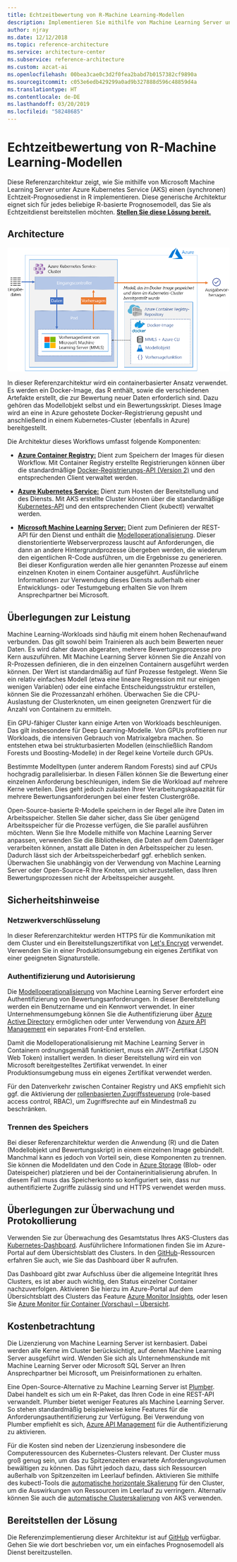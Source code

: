 ```yaml
---
title: Echtzeitbewertung von R-Machine Learning-Modellen
description: Implementieren Sie mithilfe von Machine Learning Server unter Azure Kubernetes Service (AKS) einen Echtzeit-Prognosedienst in R.
author: njray
ms.date: 12/12/2018
ms.topic: reference-architecture
ms.service: architecture-center
ms.subservice: reference-architecture
ms.custom: azcat-ai
ms.openlocfilehash: 00bea3cae0c3d2f0fea2babd7b0157382cf9890a
ms.sourcegitcommit: c053e6edb429299a0ad9b327888d596c48859d4a
ms.translationtype: HT
ms.contentlocale: de-DE
ms.lasthandoff: 03/20/2019
ms.locfileid: "58248685"
---
```

# <a name="real-time-scoring-of-r-machine-learning-models"></a>Echtzeitbewertung von R-Machine Learning-Modellen

Diese Referenzarchitektur zeigt, wie Sie mithilfe von Microsoft Machine Learning Server unter Azure Kubernetes Service (AKS) einen (synchronen) Echtzeit-Prognosedienst in R implementieren. Diese generische Architektur eignet sich für jedes beliebige R-basierte Prognosemodell, das Sie als Echtzeitdienst bereitstellen möchten. **[Stellen Sie diese Lösung bereit.][github]**

## <a name="architecture"></a>Architecture

![Echtzeitbewertung von R-Machine Learning-Modellen in Azure][0]

In dieser Referenzarchitektur wird ein containerbasierter Ansatz verwendet. Es werden ein Docker-Image, das R enthält, sowie die verschiedenen Artefakte erstellt, die zur Bewertung neuer Daten erforderlich sind. Dazu gehören das Modellobjekt selbst und ein Bewertungsskript. Dieses Image wird an eine in Azure gehostete Docker-Registrierung gepusht und anschließend in einem Kubernetes-Cluster (ebenfalls in Azure) bereitgestellt.

Die Architektur dieses Workflows umfasst folgende Komponenten:

- **[Azure Container Registry:][acr]** Dient zum Speichern der Images für diesen Workflow. Mit Container Registry erstellte Registrierungen können über die standardmäßige [Docker-Registrierungs-API (Version 2)][docker] und den entsprechenden Client verwaltet werden.

- **[Azure Kubernetes Service:][aks]** Dient zum Hosten der Bereitstellung und des Diensts. Mit AKS erstellte Cluster können über die standardmäßige [Kubernetes-API][k-api] und den entsprechenden Client (kubectl) verwaltet werden.

- **[Microsoft Machine Learning Server:][mmls]** Dient zum Definieren der REST-API für den Dienst und enthält die [Modelloperationalisierung][operationalization]. Dieser dienstorientierte Webserverprozess lauscht auf Anforderungen, die dann an andere Hintergrundprozesse übergeben werden, die wiederum den eigentlichen R-Code ausführen, um die Ergebnisse zu generieren. Bei dieser Konfiguration werden alle hier genannten Prozesse auf einem einzelnen Knoten in einem Container ausgeführt. Ausführliche Informationen zur Verwendung dieses Diensts außerhalb einer Entwicklungs- oder Testumgebung erhalten Sie von Ihrem Ansprechpartner bei Microsoft.

## <a name="performance-considerations"></a>Überlegungen zur Leistung

Machine Learning-Workloads sind häufig mit einem hohen Rechenaufwand verbunden. Das gilt sowohl beim Trainieren als auch beim Bewerten neuer Daten. Es wird daher davon abgeraten, mehrere Bewertungsprozesse pro Kern auszuführen. Mit Machine Learning Server können Sie die Anzahl von R-Prozessen definieren, die in den einzelnen Containern ausgeführt werden können. Der Wert ist standardmäßig auf fünf Prozesse festgelegt. Wenn Sie ein relativ einfaches Modell (etwa eine lineare Regression mit nur einigen wenigen Variablen) oder eine einfache Entscheidungsstruktur erstellen, können Sie die Prozessanzahl erhöhen. Überwachen Sie die CPU-Auslastung der Clusterknoten, um einen geeigneten Grenzwert für die Anzahl von Containern zu ermitteln.

Ein GPU-fähiger Cluster kann einige Arten von Workloads beschleunigen. Das gilt insbesondere für Deep Learning-Modelle. Von GPUs profitieren nur Workloads, die intensiven Gebrauch von Matrixalgebra machen. So entstehen etwa bei strukturbasierten Modellen (einschließlich Random Forests und Boosting-Modelle) in der Regel keine Vorteile durch GPUs.

Bestimmte Modelltypen (unter anderem Random Forests) sind auf CPUs hochgradig parallelisierbar. In diesen Fällen können Sie die Bewertung einer einzelnen Anforderung beschleunigen, indem Sie die Workload auf mehrere Kerne verteilen. Dies geht jedoch zulasten Ihrer Verarbeitungskapazität für mehrere Bewertungsanforderungen bei einer festen Clustergröße.

Open-Source-basierte R-Modelle speichern in der Regel alle ihre Daten im Arbeitsspeicher. Stellen Sie daher sicher, dass Sie über genügend Arbeitsspeicher für die Prozesse verfügen, die Sie parallel ausführen möchten. Wenn Sie Ihre Modelle mithilfe von Machine Learning Server anpassen, verwenden Sie die Bibliotheken, die Daten auf dem Datenträger verarbeiten können, anstatt alle Daten in den Arbeitsspeicher zu lesen. Dadurch lässt sich der Arbeitsspeicherbedarf ggf. erheblich senken. Überwachen Sie unabhängig von der Verwendung von Machine Learning Server oder Open-Source-R Ihre Knoten, um sicherzustellen, dass Ihren Bewertungsprozessen nicht der Arbeitsspeicher ausgeht.

## <a name="security-considerations"></a>Sicherheitshinweise

### <a name="network-encryption"></a>Netzwerkverschlüsselung

In dieser Referenzarchitektur werden HTTPS für die Kommunikation mit dem Cluster und ein Bereitstellungszertifikat von [Let's Encrypt][encrypt] verwendet. Verwenden Sie in einer Produktionsumgebung ein eigenes Zertifikat von einer geeigneten Signaturstelle.

### <a name="authentication-and-authorization"></a>Authentifizierung und Autorisierung

Die [Modelloperationalisierung][operationalization] von Machine Learning Server erfordert eine Authentifizierung von Bewertungsanforderungen. In dieser Bereitstellung werden ein Benutzername und ein Kennwort verwendet. In einer Unternehmensumgebung können Sie die Authentifizierung über [Azure Active Directory][AAD] ermöglichen oder unter Verwendung von [Azure API Management][API] ein separates Front-End erstellen.

Damit die Modelloperationalisierung mit Machine Learning Server in Containern ordnungsgemäß funktioniert, muss ein JWT-Zertifikat (JSON Web Token) installiert werden. In dieser Bereitstellung wird ein von Microsoft bereitgestelltes Zertifikat verwendet. In einer Produktionsumgebung muss ein eigenes Zertifikat verwendet werden.

Für den Datenverkehr zwischen Container Registry und AKS empfiehlt sich ggf. die Aktivierung der [rollenbasierten Zugriffssteuerung][rbac] (role-based access control, RBAC), um Zugriffsrechte auf ein Mindestmaß zu beschränken.

### <a name="separate-storage"></a>Trennen des Speichers

Bei dieser Referenzarchitektur werden die Anwendung (R) und die Daten (Modellobjekt und Bewertungsskript) in einem einzelnen Image gebündelt. Manchmal kann es jedoch von Vorteil sein, diese Komponenten zu trennen. Sie können die Modelldaten und den Code in [Azure Storage][storage] (Blob- oder Dateispeicher) platzieren und bei der Containerinitialisierung abrufen. In diesem Fall muss das Speicherkonto so konfiguriert sein, dass nur authentifizierte Zugriffe zulässig sind und HTTPS verwendet werden muss.

## <a name="monitoring-and-logging-considerations"></a>Überlegungen zur Überwachung und Protokollierung

Verwenden Sie zur Überwachung des Gesamtstatus Ihres AKS-Clusters das [Kubernetes-Dashboard][dashboard]. Ausführlichere Informationen finden Sie im Azure-Portal auf dem Übersichtsblatt des Clusters. In den [GitHub][github]-Ressourcen erfahren Sie auch, wie Sie das Dashboard über R aufrufen.

Das Dashboard gibt zwar Aufschluss über die allgemeine Integrität Ihres Clusters, es ist aber auch wichtig, den Status einzelner Container nachzuverfolgen. Aktivieren Sie hierzu im Azure-Portal auf dem Übersichtsblatt des Clusters das Feature [Azure Monitor Insights][monitor], oder lesen Sie [Azure Monitor für Container (Vorschau) – Übersicht][monitor-containers].

## <a name="cost-considerations"></a>Kostenbetrachtung

Die Lizenzierung von Machine Learning Server ist kernbasiert. Dabei werden alle Kerne im Cluster berücksichtigt, auf denen Machine Learning Server ausgeführt wird. Wenden Sie sich als Unternehmenskunde mit Machine Learning Server oder Microsoft SQL Server an Ihren Ansprechpartner bei Microsoft, um Preisinformationen zu erhalten.

Eine Open-Source-Alternative zu Machine Learning Server ist [Plumber][plumber]. Dabei handelt es sich um ein R-Paket, das Ihren Code in eine REST-API verwandelt. Plumber bietet weniger Features als Machine Learning Server. So stehen standardmäßig beispielweise keine Features für die Anforderungsauthentifizierung zur Verfügung. Bei Verwendung von Plumber empfiehlt es sich, [Azure API Management][API] für die Authentifizierung zu aktivieren.

Für die Kosten sind neben der Lizenzierung insbesondere die Computeressourcen des Kubernetes-Clusters relevant. Der Cluster muss groß genug sein, um das zu Spitzenzeiten erwartete Anforderungsvolumen bewältigen zu können. Das führt jedoch dazu, dass sich Ressourcen außerhalb von Spitzenzeiten im Leerlauf befinden. Aktivieren Sie mithilfe des kubectl-Tools die [automatische horizontale Skalierung][autoscaler] für den Cluster, um die Auswirkungen von Ressourcen im Leerlauf zu verringern. Alternativ können Sie auch die [automatische Clusterskalierung][cluster-autoscaler] von AKS verwenden.

## <a name="deploy-the-solution"></a>Bereitstellen der Lösung

Die Referenzimplementierung dieser Architektur ist auf [GitHub][github] verfügbar. Gehen Sie wie dort beschrieben vor, um ein einfaches Prognosemodell als Dienst bereitzustellen.

<!-- links -->
[AAD]: /azure/active-directory/fundamentals/active-directory-whatis
[API]: /azure/api-management/api-management-key-concepts
[ACR]: /azure/container-registry/container-registry-intro
[AKS]: /azure/aks/intro-kubernetes
[autoscaler]: https://kubernetes.io/docs/tasks/run-application/horizontal-pod-autoscale/
[cluster-autoscaler]: /azure/aks/autoscaler
[monitor]: /azure/monitoring/monitoring-container-insights-overview
[dashboard]: /azure/aks/kubernetes-dashboard
[docker]: https://docs.docker.com/registry/spec/api/
[encrypt]: https://letsencrypt.org/
[gitHub]: https://github.com/Azure/RealtimeRDeployment
[K-API]: https://kubernetes.io/docs/reference/
[MMLS]: /machine-learning-server/what-is-machine-learning-server
[monitor-containers]: /azure/azure-monitor/insights/container-insights-overview
[operationalization]: /machine-learning-server/what-is-operationalization
[plumber]: https://www.rplumber.io
[RBAC]: /azure/role-based-access-control/overview
[storage]: /azure/storage/common/storage-introduction
[0]: ./_images/realtime-scoring-r.png
